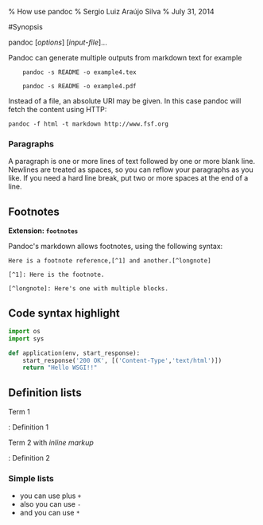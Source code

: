 % How use pandoc
% Sergio Luiz Araújo Silva
% July 31, 2014

#Synopsis

pandoc [*options*] [*input-file*]...

Pandoc can generate multiple outputs from markdown text
for example

		pandoc -s README -o example4.tex

		pandoc -s README -o example4.pdf


Instead of a file, an absolute URI may be given. In this case
pandoc will fetch the content using HTTP:

    pandoc -f html -t markdown http://www.fsf.org

### Paragraphs

A paragraph is one or more lines of text followed by one or more blank line.
Newlines are treated as spaces, so you can reflow your paragraphs as you like.
If you need a hard line break, put two or more spaces at the end of a line.


## Footnotes

**Extension: `footnotes`**

Pandoc's markdown allows footnotes, using the following syntax:

    Here is a footnote reference,[^1] and another.[^longnote]

    [^1]: Here is the footnote.

    [^longnote]: Here's one with multiple blocks.

## Code syntax highlight

```python
import os
import sys

def application(env, start_response):
    start_response('200 OK', [('Content-Type','text/html')])
    return "Hello WSGI!!"
```

## Definition lists

Term 1

:   Definition 1

Term 2 with *inline markup*

:   Definition 2

### Simple lists
+ you can use plus `+`
+ also you can use `-`
+ and you can use `*`



